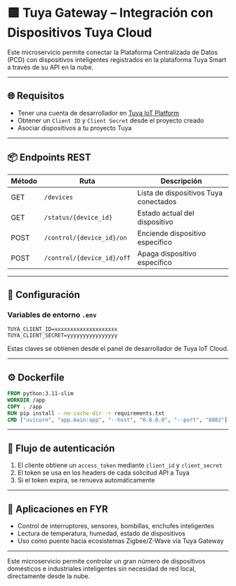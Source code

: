 # 🟦 Tuya Gateway – Integración con Dispositivos Tuya Cloud

Este microservicio permite conectar la Plataforma Centralizada de Datos (PCD) con dispositivos inteligentes registrados en la plataforma Tuya Smart a través de su API en la nube.

---

## 🌐 Requisitos

- Tener una cuenta de desarrollador en [Tuya IoT Platform](https://iot.tuya.com)
- Obtener un `Client ID` y `Client Secret` desde el proyecto creado
- Asociar dispositivos a tu proyecto Tuya

---

## 📦 Endpoints REST

| Método | Ruta                    | Descripción                          |
|--------|-------------------------|--------------------------------------|
| GET    | `/devices`              | Lista de dispositivos Tuya conectados |
| GET    | `/status/{device_id}`   | Estado actual del dispositivo        |
| POST   | `/control/{device_id}/on`  | Enciende dispositivo específico      |
| POST   | `/control/{device_id}/off` | Apaga dispositivo específico         |

---

## 🔧 Configuración

### Variables de entorno `.env`

```env
TUYA_CLIENT_ID=xxxxxxxxxxxxxxxxxxxx
TUYA_CLIENT_SECRET=yyyyyyyyyyyyyyyy
```

Estas claves se obtienen desde el panel de desarrollador de Tuya IoT Cloud.

---

## ⚙️ Dockerfile

```dockerfile
FROM python:3.11-slim
WORKDIR /app
COPY . /app
RUN pip install --no-cache-dir -r requirements.txt
CMD ["uvicorn", "app.main:app", "--host", "0.0.0.0", "--port", "8082"]
```

---

## 🔁 Flujo de autenticación

1. El cliente obtiene un `access_token` mediante `client_id` y `client_secret`
2. El token se usa en los headers de cada solicitud API a Tuya
3. Si el token expira, se renueva automáticamente

---

## 📌 Aplicaciones en FYR

- Control de interruptores, sensores, bombillas, enchufes inteligentes
- Lectura de temperatura, humedad, estado de dispositivos
- Uso como puente hacia ecosistemas Zigbee/Z-Wave vía Tuya Gateway

---

Este microservicio permite controlar un gran número de dispositivos domésticos e industriales inteligentes sin necesidad de red local, directamente desde la nube.